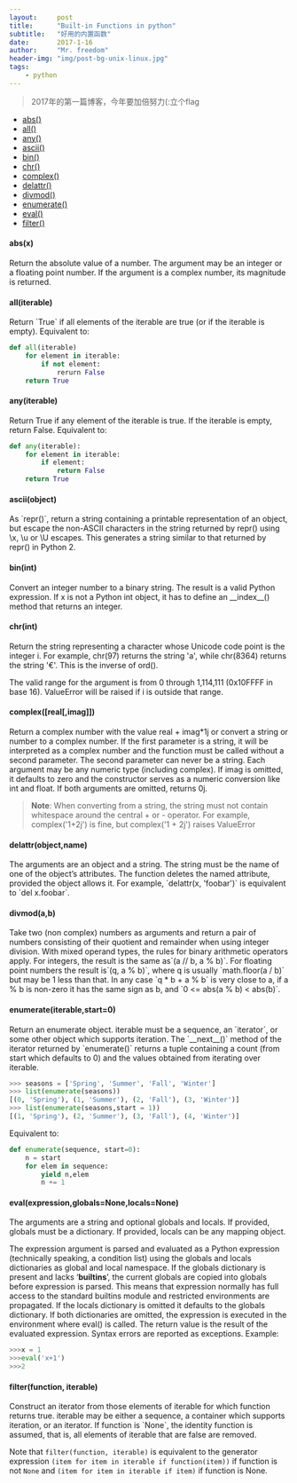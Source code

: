 ```yaml
---
layout:     post
title:      "Built-in Functions in python"
subtitle:   "好用的内置函数"
date:       2017-1-16
author:     "Mr. freedom"
header-img: "img/post-bg-unix-linux.jpg"
tags:
    - python
---
```



>2017年的第一篇博客，今年要加倍努力(:立个flag

* [abs()](#1)
* [all()](#2)
* [any()](#3)
* [ascii()](#4)
* [bin()](#5)
* [chr()](#6)
* [complex()](#7)
* [delattr()](#8)
* [divmod()](#9)
* [enumerate()](#10)
* [eval()](#11)
* [filter()](#12)

<h4 id="1">abs(x)</h4>
Return the absolute value of a number. The argument may be an integer or a floating point number. If the argument is a complex number, its magnitude is returned. 

<h4 id="2">all(iterable)</h4>
Return `True` if all elements of the iterable are true (or if the iterable is empty). Equivalent to:

```python
def all(iterable)
	for element in iterable:
		if not element:
			rerurn False
	return True
```

<h4 id="3">any(iterable)</h4>
Return True if any element of the iterable is true. If the iterable is empty, return False. Equivalent to:

```python
def any(iterable):
	for element in iterable:
		if element:
			return False
	return True
```

<h4 id="4">ascii(object)</h4>
As `repr()`, return a string containing a printable representation of an object, but escape the non-ASCII characters in the string returned by repr() using \x, \u or \U escapes. This generates a string similar to that returned by repr() in Python 2.

<h4 id="5">bin(int)</h4>
Convert an integer number to a binary string. The result is a valid Python expression. If x is not a Python int object, it has to define an __index__() method that returns an integer.


<h4 id="6">chr(int)</h4>
Return the string representing a character whose Unicode code point is the integer i. For example, chr(97) returns the string 'a', while chr(8364) returns the string '€'. This is the inverse of ord().

The valid range for the argument is from 0 through 1,114,111 (0x10FFFF in base 16). ValueError will be raised if i is outside that range.

<h4 id="7">complex([real[,imag]])</h4>
Return a complex number with the value real + imag*1j or convert a string or number to a complex number. If the first parameter is a string, it will be interpreted as a complex number and the function must be called without a second parameter. The second parameter can never be a string. Each argument may be any numeric type (including complex). If imag is omitted, it defaults to zero and the constructor serves as a numeric conversion like int and float. If both arguments are omitted, returns 0j.

>**Note**: When converting from a string, the string
must not contain whitespace around the central + or - operator. For example, complex('1+2j') is fine, but complex('1 + 2j') raises ValueError

<h4 id="8">delattr(object,name)</h4>
The arguments are an object and a string. The string must be the name of one of the object’s attributes. The function deletes the named attribute, provided the object allows it. For example, `delattr(x, 'foobar')` is equivalent to `del x.foobar`.

<h4 id="9">divmod(a,b)</h4>
Take two (non complex) numbers as arguments and return a pair of numbers consisting of their quotient and remainder when using integer division. With mixed operand types, the rules for binary arithmetic operators apply. For integers, the result is the same as`(a // b, a % b)`. For floating point numbers the result is`(q, a % b)`, where q is usually `math.floor(a / b)` but may be 1 less than that. In any case `q * b + a % b` is very close to a, if a % b is non-zero it has the same sign as b, and `0 <= abs(a % b) < abs(b)`.

<h4 id="10">enumerate(iterable,start=0)</h4>
Return an enumerate object. iterable must be a sequence, an `iterator`, or some other object which supports iteration. The `__next__()` method of the iterator returned by `enumerate()` returns a tuple containing a count (from start which defaults to 0) and the values obtained from iterating over iterable.

```python
>>> seasons = ['Spring', 'Summer', 'Fall', 'Winter']
>>> list(enumerate(seasons))
[(0, 'Spring'), (1, 'Summer'), (2, 'Fall'), (3, 'Winter')]
>>> list(enumerate(seasons,start = 1))
[(1, 'Spring'), (2, 'Summer'), (3, 'Fall'), (4, 'Winter')]
```

Equivalent to:

```python
def enumerate(sequence, start=0):
	n = start
	for elem in sequence:
		yield n,elem
		n += 1
```

<h4 id="11">eval(expression,globals=None,locals=None)</h4>
The arguments are a string and optional globals and locals. If provided, globals must be a dictionary. If provided, locals can be any mapping object.

The expression argument is parsed and evaluated as a Python expression (technically speaking, a condition list) using the globals and locals dictionaries as global and local namespace. If the globals dictionary is present and lacks ‘__builtins__’, the current globals are copied into globals before expression is parsed. This means that expression normally has full access to the standard builtins module and restricted environments are propagated. If the locals dictionary is omitted it defaults to the globals dictionary. If both dictionaries are omitted, the expression is executed in the environment where eval() is called. The return value is the result of the evaluated expression. Syntax errors are reported as exceptions. Example:

```python
>>>x = 1
>>>eval('x+1')
>>>2
```

<h4 id="12">filter(function, iterable)</h4>
Construct an iterator from those elements of iterable for which function returns true. iterable may be either a sequence, a container which supports iteration, or an iterator. If function is `None`, the identity function is assumed, that is, all elements of iterable that are false are removed.

Note that `filter(function, iterable)` is equivalent to the generator expression `(item for item in iterable if function(item))` if function is not `None` and `(item for item in iterable if item)` if function is None.






